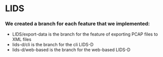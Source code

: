 # LIDS

### We created a branch for each feature that we implemented:
- LIDS/export-data is the branch for the feature of exporting PCAP files to XML files
- lids-d/cli is the branch for the cli LIDS-D
- lids-d/web-based is the branch for the web-based LIDS-D
